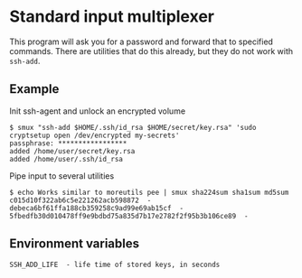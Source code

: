 # Standard input multiplexer

This program will ask you for a password and forward that to specified commands.
There are utilities that do this already, but they do not work with `ssh-add`.

## Example

Init ssh-agent and unlock an encrypted volume

    $ smux "ssh-add $HOME/.ssh/id_rsa $HOME/secret/key.rsa" 'sudo cryptsetup open /dev/encrypted my-secrets'
    passphrase: *****************
    added /home/user/secret/key.rsa
    added /home/user/.ssh/id_rsa

Pipe input to several utilities

    $ echo Works similar to moreutils pee | smux sha224sum sha1sum md5sum
    c015d10f322ab6c5e221262acb598872  -
    debeca6bf61ffa188cb359258c9ad99e69ab15cf  -
    5fbedfb30d010478ff9e9bdbd75a835d7b17e2782f2f95b3b106ce89  -

## Environment variables

    SSH_ADD_LIFE  - life time of stored keys, in seconds
